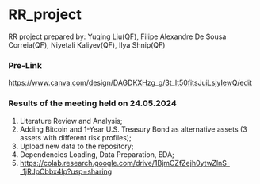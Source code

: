 # RR_project
RR project prepared by: Yuqing Liu(QF), Filipe Alexandre De Sousa Correia(QF),  Niyetali Kaliyev(QF),  Ilya Shnip(QF)

### Pre-Link
https://www.canva.com/design/DAGDKXHzg_g/3t_lt50fitsJuiLsjyIewQ/edit

### Results of the meeting held on 24.05.2024
1) Literature Review and Analysis;
2) Adding Bitcoin and 1-Year U.S. Treasury Bond as alternative assets (3 assets with different risk profiles);
3) Upload new data to the repository;
4) Dependencies Loading, Data Preparation, EDA;
5) https://colab.research.google.com/drive/1BjmCZfZejh0ytwZlnS-_1jRJpCbbx4lp?usp=sharing



